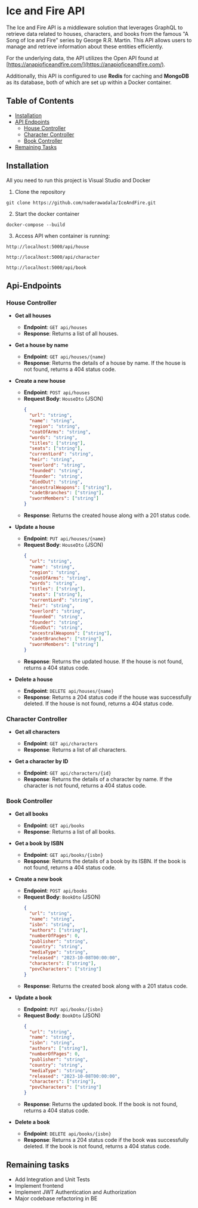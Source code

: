 # Ice and Fire API

The Ice and Fire API is a middleware solution that leverages GraphQL to retrieve data related to houses, characters, and books from the famous "A Song of Ice and Fire" series by George R.R. Martin. This API allows users to manage and retrieve information about these entities efficiently.

For the underlying data, the API utilizes the Open API found at [https://anapioficeandfire.com/](https://anapioficeandfire.com/).

Additionally, this API is configured to use **Redis** for caching and **MongoDB** as its database, both of which are set up within a Docker container.



## Table of Contents

- [Installation](#installation)
- [API Endpoints](#api-endpoints)
  - [House Controller](#house-controller)
  - [Character Controller](#character-controller)
  - [Book Controller](#book-controller)
- [Remaining Tasks](#remaining-tasks)

## Installation

All you need to run this project is Visual Studio and Docker

1. Clone the repository

  ```
git clone https://github.com/naderawadala/IceAndFire.git
  ```

2. Start the docker container

```
docker-compose --build
```

3. Access API when container is running:

```
http://localhost:5000/api/house

http://localhost:5000/api/character

http://localhost:5000/api/book
```

## Api-Endpoints

### House Controller

- **Get all houses**
  - **Endpoint**: `GET api/houses`
  - **Response**: Returns a list of all houses.

- **Get a house by name**
  - **Endpoint**: `GET api/houses/{name}`
  - **Response**: Returns the details of a house by name. If the house is not found, returns a 404 status code.

- **Create a new house**
  - **Endpoint**: `POST api/houses`
  - **Request Body**: `HouseDto` (JSON)
    ```json
    {
      "url": "string",
      "name": "string",
      "region": "string",
      "coatOfArms": "string",
      "words": "string",
      "titles": ["string"],
      "seats": ["string"],
      "currentLord": "string",
      "heir": "string",
      "overlord": "string",
      "founded": "string",
      "founder": "string",
      "diedOut": "string",
      "ancestralWeapons": ["string"],
      "cadetBranches": ["string"],
      "swornMembers": ["string"]
    }
    ```
  - **Response**: Returns the created house along with a 201 status code.

- **Update a house**
  - **Endpoint**: `PUT api/houses/{name}`
  - **Request Body**: `HouseDto` (JSON)
    ```json
    {
      "url": "string",
      "name": "string",
      "region": "string",
      "coatOfArms": "string",
      "words": "string",
      "titles": ["string"],
      "seats": ["string"],
      "currentLord": "string",
      "heir": "string",
      "overlord": "string",
      "founded": "string",
      "founder": "string",
      "diedOut": "string",
      "ancestralWeapons": ["string"],
      "cadetBranches": ["string"],
      "swornMembers": ["string"]
    }
    ```
  - **Response**: Returns the updated house. If the house is not found, returns a 404 status code.

- **Delete a house**
  - **Endpoint**: `DELETE api/houses/{name}`
  - **Response**: Returns a 204 status code if the house was successfully deleted. If the house is not found, returns a 404 status code.

### Character Controller

- **Get all characters**
  - **Endpoint**: `GET api/characters`
  - **Response**: Returns a list of all characters.

- **Get a character by ID**
  - **Endpoint**: `GET api/characters/{id}`
  - **Response**: Returns the details of a character by name. If the character is not found, returns a 404 status code.

### Book Controller

- **Get all books**
  - **Endpoint**: `GET api/books`
  - **Response**: Returns a list of all books.

- **Get a book by ISBN**
  - **Endpoint**: `GET api/books/{isbn}`
  - **Response**: Returns the details of a book by its ISBN. If the book is not found, returns a 404 status code.

- **Create a new book**
  - **Endpoint**: `POST api/books`
  - **Request Body**: `BookDto` (JSON)
    ```json
    {
      "url": "string",
      "name": "string",
      "isbn": "string",
      "authors": ["string"],
      "numberOfPages": 0,
      "publisher": "string",
      "country": "string",
      "mediaType": "string",
      "released": "2023-10-08T00:00:00",
      "characters": ["string"],
      "povCharacters": ["string"]
    }
    ```
  - **Response**: Returns the created book along with a 201 status code.

- **Update a book**
  - **Endpoint**: `PUT api/books/{isbn}`
  - **Request Body**: `BookDto` (JSON)
    ```json
    {
      "url": "string",
      "name": "string",
      "isbn": "string",
      "authors": ["string"],
      "numberOfPages": 0,
      "publisher": "string",
      "country": "string",
      "mediaType": "string",
      "released": "2023-10-08T00:00:00",
      "characters": ["string"],
      "povCharacters": ["string"]
    }
    ```
  - **Response**: Returns the updated book. If the book is not found, returns a 404 status code.

- **Delete a book**
  - **Endpoint**: `DELETE api/books/{isbn}`
  - **Response**: Returns a 204 status code if the book was successfully deleted. If the book is not found, returns a 404 status code.

## Remaining tasks

- Add Integration and Unit Tests
- Implement frontend
- Implement JWT Authentication and Authorization
- Major codebase refactoring in BE